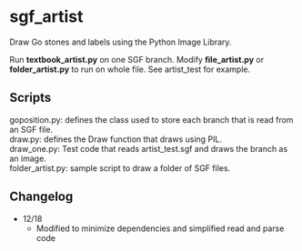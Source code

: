 # sgf_artist
Draw Go stones and labels using the Python Image Library.

Run **textbook_artist.py** on one SGF branch. Modify **file_artist.py** or **folder_artist.py** to run on whole file. See artist_test for example.

## Scripts
goposition.py: defines the class used to store each branch that is read from an SGF file.    
draw.py: defines the Draw function that draws using PIL.  
draw_one.py: Test code that reads artist_test.sgf and draws the branch as an image.  
folder_artist.py: sample script to draw a folder of SGF files.

## Changelog
- 12/18
	- Modified to minimize dependencies and simplified read and parse code